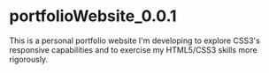 # portfolioWebsite_0.0.1
This is a personal portfolio website I'm developing to explore CSS3's responsive capabilities and to exercise my HTML5/CSS3 skills more rigorously. 
